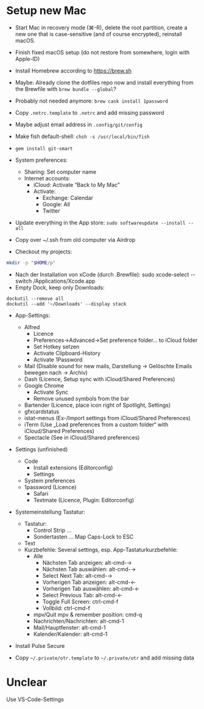 # Setup new Mac
- Start Mac in recovery mode (⌘-R), delete the root partition, create a new one that is case-sensitive (and of course encrypted), reinstall macOS.
- Finish fixed macOS setup (do not restore from somewhere, login with Apple-ID)
- Install Homebrew according to https://brew.sh
- Maybe: Already clone the dotfiles repo now and install everything from the Brewfile with `brew bundle --global`?
- Probably not needed anymore: `brew cask install 1password`
- Copy `.netrc.template` to `.netrc` and add missing password
- Maybe adjust email address in `.config/git/config`

- Make fish default-shell: `chsh -s /usr/local/bin/fish`
- `gem install git-smart`
- System preferences:
    - Sharing: Set computer name
    - Internet accounts:
        - iCloud: Activate “Back to My Mac”
        - Activate:
            - Exchange: Calendar
            - Google: All
            - Twitter
- Update everything in the App store: `sudo softwareupdate --install --all`
- Copy over ~/.ssh from old computer via Airdrop
- Checkout my projects:
```sh
mkdir -p "$HOME/p"
```
- Nach der Installation von xCode (durch .Brewfile):
       sudo xcode-select --switch /Applications/Xcode.app
- Empty Dock, keep only Downloads:
```
dockutil --remove all
dockutil --add '~/Downloads' --display stack
```

- App-Settings:
	- Alfred
    	- Licence
    	- Preferences→Advanced→Set preference folder… to iCloud folder
    	- Set Hotkey setzen
    	- Activate Clipboard-History
    	- Activate 1Password
	- Mail (Disable sound for new mails, Darstellung -> Gelöschte Emails bewegen nach -> Archiv)
	- Dash (Licence, Setup sync with iCloud/Shared Preferences)
	- Google Chrome
		* Activate Sync
		* Remove unused symbols from the bar
	- Bartender (Licence, place icon right of Spotlight, Settings)
	- gfxcardstatus
	- istat-menus (Ex-/Import settings from iCloud/Shared Preferences)
	- iTerm (Use „Load preferences from a custom folder“ with iCloud/Shared Preferences)
	- Spectacle (See in iCloud/Shared preferences)
- Settings (unfinished)
	- Code
		- Install extensions (Editorconfig)
		- Settings
	- System preferences
  - 1password (Licence)
	- Safari
	- Textmate (Licence, Plugin: Editorconfig)

- Systemeinstellung Tastatur:
	- Tastatur:
		- Control Strip …
		- Sondertasten … Map Caps-Lock to ESC
	- Text
	- Kurzbefehle: Several settings, esp. App-Tastaturkurzbefehle:
		- Alle
			- Nächsten Tab anzeigen: alt-cmd-→
			- Nächsten Tab auswählen: alt-cmd-→
			- Select Next Tab: alt-cmd-→
			- Vorherigen Tab anzeigen: alt-cmd-←
			- Vorherigen Tab auswählen: alt-cmd-←
			- Select Previous Tab: alt-cmd-←
			- Toggle Full Screen: ctrl-cmd-f
			- Vollbild: ctrl-cmd-f
		- mpv/Quit mpv & remember position: cmd-q
		- Nachrichten/Nachrichten: alt-cmd-1
		- Mail/Hauptfenster: alt-cmd-1
		- Kalender/Kalender: alt-cmd-1

- Install Pulse Secure
- Copy `~/.private/otr.template` to `~/.private/otr` and add missing data

# Unclear
Use VS-Code-Settings
